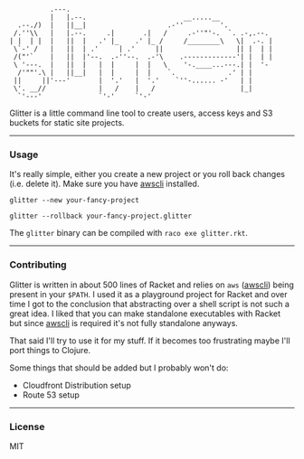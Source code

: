 ```
          .---.                                                   
          |   |.--.                        __.....__              
  .--./)  |   ||__|                    .-''         '.            
 /.''\\   |   |.--.     .|       .|   /     .-''"'-.  `. .-,.--.  
| |  | |  |   ||  |   .' |_    .' |_ /     /________\   \|  .-. | 
 \`-' /   |   ||  | .'     | .'     ||                  || |  | | 
 /("'`    |   ||  |'--.  .-''--.  .-'\    .-------------'| |  | | 
 \ '---.  |   ||  |   |  |     |  |   \    '-.____...---.| |  '-  
  /'""'.\ |   ||__|   |  |     |  |    `.             .' | |      
 ||     ||'---'       |  '.'   |  '.'    `''-...... -'   | |      
 \'. __//             |   /    |   /                     |_|      
  `'---'              `'-'     `'-'                               
```

Glitter is a little command line tool to create users, access keys and
S3 buckets for static site projects.

---

### Usage

It's really simple, either you create a new project or you roll back
changes (i.e. delete it). Make sure you have [awscli][awscli] installed.

```
glitter --new your-fancy-project
```

```
glitter --rollback your-fancy-project.glitter
```

The `glitter` binary can be compiled with `raco exe glitter.rkt`.

---

### Contributing

Glitter is written in about 500 lines of Racket and relies on `aws`
([awscli][awscli]) being present in your `$PATH`.  I used it as a
playground project for Racket and over time I got to the conclusion
that abstracting over a shell script is not such a great idea. I liked
that you can make standalone executables with Racket but since
[awscli][awscli] is required it's not fully standalone anyways.

That said I'll try to use it for my stuff. If it becomes too
frustrating maybe I'll port things to Clojure.

Some things that should be added but I probably won't do:

- Cloudfront Distribution setup
- Route 53 setup

---

### License

MIT

[awscli]: https://aws.amazon.com/de/cli/

